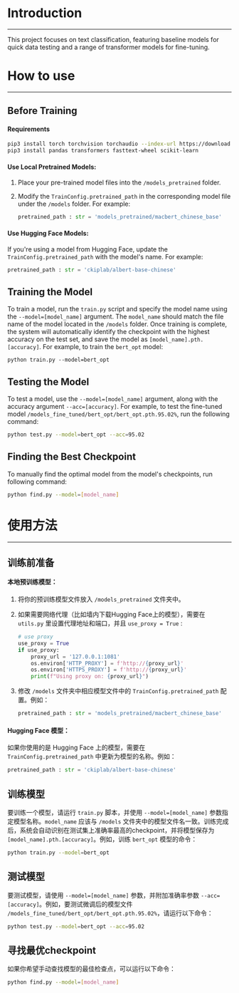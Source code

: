 # Introduction

---

This project focuses on text classification, featuring baseline models for quick data testing and a range of transformer models for fine-tuning.

# How to use

---

## Before Training

#### Requirements

```bash
pip3 install torch torchvision torchaudio --index-url https://download.pytorch.org/whl/cu126
pip3 install pandas transformers fasttext-wheel scikit-learn
```

#### Use Local Pretrained Models:

1. Place your pre-trained model files into the `/models_pretrained` folder.
2. Modify the `TrainConfig.pretrained_path` in the corresponding model file under the `/models` folder. For example:

   ```python
   pretrained_path : str = 'models_pretrained/macbert_chinese_base'
   ```

#### Use Hugging Face Models:

If you're using a model from Hugging Face, update the `TrainConfig.pretrained_path` with the model's name. For example:

```python
pretrained_path : str = 'ckiplab/albert-base-chinese'
```

## Training the Model

To train a model, run the `train.py` script and specify the model name using the `--model=[model_name]` argument. The `model_name` should match the file name of the model located in the `/models` folder. Once training is complete, the system will automatically identify the checkpoint with the highest accuracy on the test set, and save the model as `[model_name].pth.[accuracy]`. For example, to train the `bert_opt` model:

```
python train.py --model=bert_opt
```

## Testing the Model

To test a model, use the `--model=[model_name]` argument, along with the accuracy argument `--acc=[accuracy]`. For example, to test the fine-tuned model `/models_fine_tuned/bert_opt/bert_opt.pth.95.02%`, run the following command:

```bash
python test.py --model=bert_opt --acc=95.02
```

## Finding the Best Checkpoint

To manually find the optimal model from the model's checkpoints, run following command:

```bash
python find.py --model=[model_name]
```

# 使用方法

---

## 训练前准备

#### 本地预训练模型：

1. 将你的预训练模型文件放入 `/models_pretrained` 文件夹中。
2. 如果需要网络代理（比如墙内下载Hugging Face上的模型），需要在 `utils.py` 里设置代理地址和端口，并且 `use_proxy = True` :

   ```python
   # use proxy
   use_proxy = True
   if use_proxy:
       proxy_url = '127.0.0.1:1081'
       os.environ['HTTP_PROXY'] = f'http://{proxy_url}'
       os.environ['HTTPS_PROXY'] = f'http://{proxy_url}'
       print(f"Using proxy on: {proxy_url}")
   ```
3. 修改 `/models` 文件夹中相应模型文件中的 `TrainConfig.pretrained_path` 配置。例如：

   ```python
   pretrained_path : str = 'models_pretrained/macbert_chinese_base'
   ```

#### Hugging Face 模型：

如果你使用的是 Hugging Face 上的模型，需要在 `TrainConfig.pretrained_path` 中更新为模型的名称。例如：

```python
pretrained_path : str = 'ckiplab/albert-base-chinese'
```

## 训练模型

要训练一个模型，请运行 `train.py` 脚本，并使用 `--model=[model_name]` 参数指定模型名称。`model_name` 应该与 `/models` 文件夹中的模型文件名一致。训练完成后，系统会自动识别在测试集上准确率最高的checkpoint，并将模型保存为 `[model_name].pth.[accuracy]`。例如，训练 `bert_opt` 模型的命令：

```bash
python train.py --model=bert_opt
```

## 测试模型

要测试模型，请使用 `--model=[model_name]` 参数，并附加准确率参数 `--acc=[accuracy]`。例如，要测试微调后的模型文件 `/models_fine_tuned/bert_opt/bert_opt.pth.95.02%`，请运行以下命令：

```bash
python test.py --model=bert_opt --acc=95.02
```

## 寻找最优checkpoint

如果你希望手动查找模型的最佳检查点，可以运行以下命令：

```bash
python find.py --model=[model_name]
```
